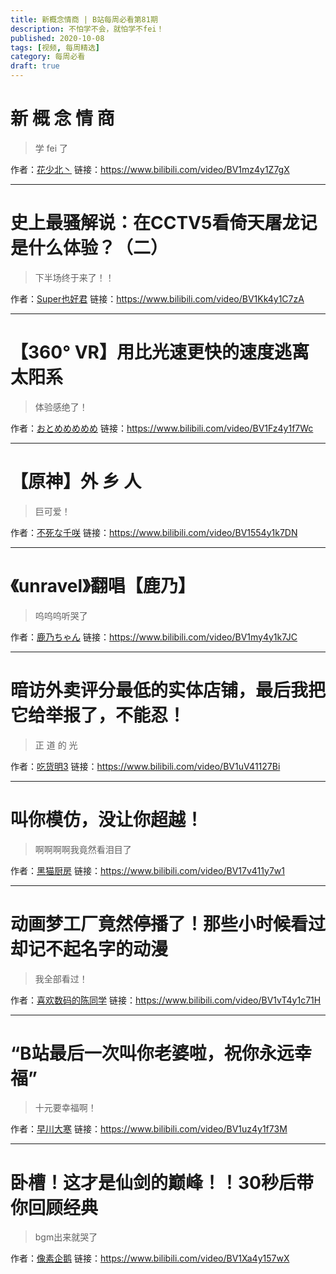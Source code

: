 ```yaml
---
title: 新概念情商 | B站每周必看第81期
description: 不怕学不会，就怕学不fei！
published: 2020-10-08
tags: [视频, 每周精选]
category: 每周必看
draft: true
---
```


# 新 概 念 情 商
> 学 fei 了

作者：[花少北丶](https://space.bilibili.com/2206456)
链接：https://www.bilibili.com/video/BV1mz4y1Z7gX

---

# 史上最骚解说：在CCTV5看倚天屠龙记是什么体验？（二）
> 下半场终于来了！！

作者：[Super也好君](https://space.bilibili.com/1372433)
链接：https://www.bilibili.com/video/BV1Kk4y1C7zA

---

# 【360° VR】用比光速更快的速度逃离太阳系
> 体验感绝了！

作者：[おとめめめめめ](https://space.bilibili.com/204174)
链接：https://www.bilibili.com/video/BV1Fz4y1f7Wc

---

# 【原神】外 乡 人
> 巨可爱！

作者：[不死な千咲](https://space.bilibili.com/11685197)
链接：https://www.bilibili.com/video/BV1554y1k7DN

---

# 《unravel》翻唱【鹿乃】
> 呜呜呜听哭了

作者：[鹿乃ちゃん](https://space.bilibili.com/316381099)
链接：https://www.bilibili.com/video/BV1my4y1k7JC

---

# 暗访外卖评分最低的实体店铺，最后我把它给举报了，不能忍！
> 正 道 的 光

作者：[吃货明3](https://space.bilibili.com/216623621)
链接：https://www.bilibili.com/video/BV1uV41127Bi

---

# 叫你模仿，没让你超越！
> 啊啊啊啊我竟然看泪目了

作者：[黑猫厨房](https://space.bilibili.com/1420982)
链接：https://www.bilibili.com/video/BV17v411y7w1

---

# 动画梦工厂竟然停播了！那些小时候看过却记不起名字的动漫
> 我全部看过！

作者：[喜欢数码的陈同学](https://space.bilibili.com/337279814)
链接：https://www.bilibili.com/video/BV1vT4y1c71H

---

# “B站最后一次叫你老婆啦，祝你永远幸福”
> 十元要幸福啊！

作者：[早川大寒](https://space.bilibili.com/288574164)
链接：https://www.bilibili.com/video/BV1uz4y1f73M

---

# 卧槽！这才是仙剑的巅峰！！30秒后带你回顾经典
> bgm出来就哭了

作者：[像素企鹅](https://space.bilibili.com/13544375)
链接：https://www.bilibili.com/video/BV1Xa4y157wX

